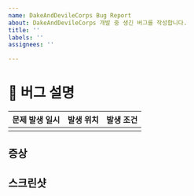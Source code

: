 ```yaml
---
name: DakeAndDevileCorps Bug Report
about: DakeAndDevileCorps 개발 중 생긴 버그를 작성합니다.
title: ''
labels: ''
assignees: ''

---
```


# 🐞 버그 설명
| 문제 발생 일시 |  발생 위치  | 발생 조건 |
| --- | --- | --- | 
|  |  |  | 

## 증상 
<!-- 문제 증상에 대해서 설명해주세요. -->

## 스크린샷
<!-- 스크린샷을 첨부해주세요. -->
